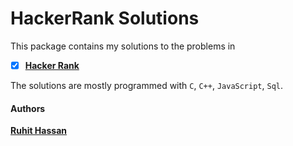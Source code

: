 # HackerRank Solutions

This package contains my solutions to the problems in 
- [x] [**Hacker Rank**](https://www.hackerrank.com/ruhithassan10)

The solutions are mostly programmed with `C`, `C++`, `JavaScript`, `Sql`.

#### Authors
**[Ruhit Hassan](https://github.com/ruhit07)**  
